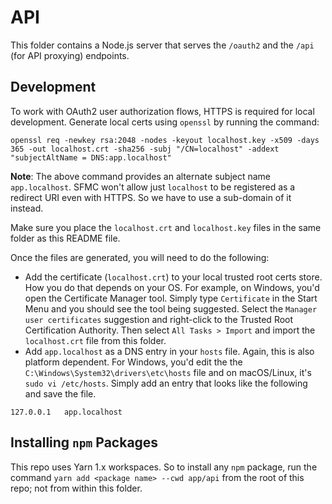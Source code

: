 # API

This folder contains a Node.js server that serves the `/oauth2` and the `/api` (for API proxying) endpoints.

## Development

To work with OAuth2 user authorization flows, HTTPS is required for local development.
Generate local certs using `openssl` by running the command:

```
openssl req -newkey rsa:2048 -nodes -keyout localhost.key -x509 -days 365 -out localhost.crt -sha256 -subj "/CN=localhost" -addext "subjectAltName = DNS:app.localhost"
```

**Note**: The above command provides an alternate subject name `app.localhost`. SFMC won't allow just `localhost`
to be registered as a redirect URI even with HTTPS. So we have to use a sub-domain of it instead.

Make sure you place the `localhost.crt` and `localhost.key` files in the same folder as this README file.

Once the files are generated, you will need to do the following:

-   Add the certificate (`localhost.crt`) to your local trusted root certs store. How you do
    that depends on your OS. For example, on Windows, you'd open the Certificate Manager tool.
    Simply type `Certificate` in the Start Menu and you should see the tool being suggested.
    Select the `Manager user certificates` suggestion and right-click to the Trusted Root
    Certification Authority. Then select `All Tasks > Import` and import the `localhost.crt`
    file from this folder.
-   Add `app.localhost` as a DNS entry in your `hosts` file. Again, this is also platform
    dependent. For Windows, you'd edit the the `C:\Windows\System32\drivers\etc\hosts` file
    and on macOS/Linux, it's `sudo vi /etc/hosts`. Simply add an entry that looks like the
    following and save the file.

```
127.0.0.1   app.localhost
```

## Installing `npm` Packages

This repo uses Yarn 1.x workspaces. So to install any `npm` package, run the command `yarn add <package name> --cwd app/api` from the root of this repo; not from within this folder.
